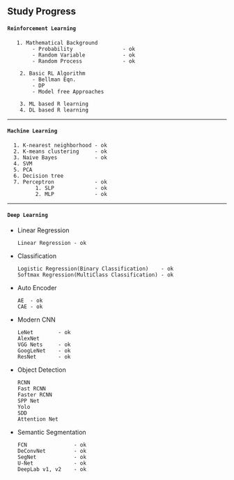 ## Study Progress

#### `Reinforcement Learning`

       1. Mathematical Background 
            - Probability                - ok
            - Random Variable            - ok
            - Random Process             - ok

        2. Basic RL Algorithm
            - Bellman Eqn.
            - DP
            - Model free Approaches

        3. ML based R learning
        4. DL based R learning

---

#### `Machine Learning`


      1. K-nearest neighborhood - ok
      2. K-means clustering     - ok
      3. Naive Bayes            - ok
      4. SVM
      5. PCA
      6. Decision tree
      7. Perceptron             - ok      
             1. SLP             - ok
             2. MLP             - ok

---

#### `Deep Learning `

- Linear Regression 

      Linear Regression - ok

- Classification

      Logistic Regression(Binary Classification)    - ok
      Softmax Regression(MultiClass Classification) - ok

- Auto Encoder

      AE  - ok
      CAE - ok

- Modern CNN

      LeNet        - ok
      AlexNet 
      VGG Nets     - ok
      GoogLeNet    - ok
      ResNet       - ok

- Object Detection

      RCNN
      Fast RCNN
      Faster RCNN
      SPP Net
      Yolo
      SDD
      Attention Net

- Semantic Segmentation

      FCN               - ok
      DeConvNet         - ok
      SegNet            - ok     
      U-Net             - ok
      DeepLab v1, v2    - ok
      


